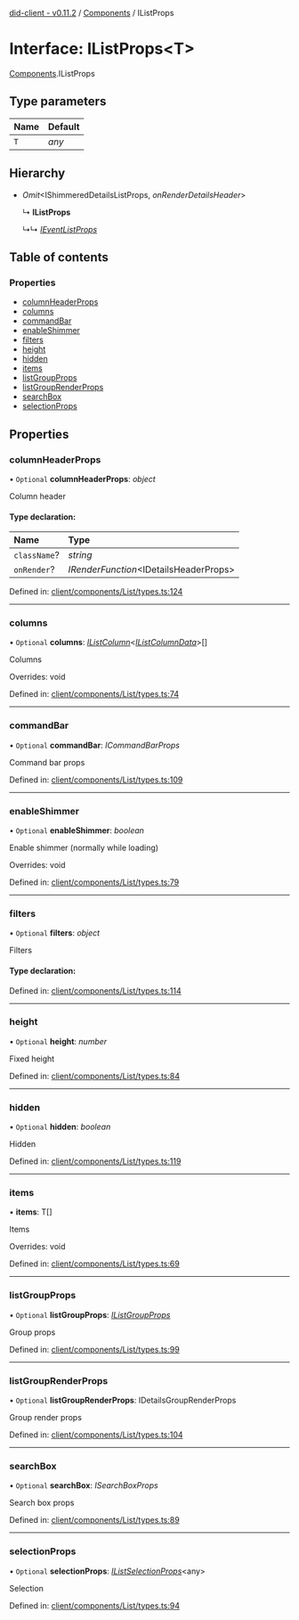 [did-client - v0.11.2](../README.md) / [Components](../modules/components.md) / IListProps

# Interface: IListProps<T\>

[Components](../modules/components.md).IListProps

## Type parameters

Name | Default |
:------ | :------ |
`T` | *any* |

## Hierarchy

* *Omit*<IShimmeredDetailsListProps, *onRenderDetailsHeader*\>

  ↳ **IListProps**

  ↳↳ [*IEventListProps*](components.ieventlistprops.md)

## Table of contents

### Properties

- [columnHeaderProps](components.ilistprops.md#columnheaderprops)
- [columns](components.ilistprops.md#columns)
- [commandBar](components.ilistprops.md#commandbar)
- [enableShimmer](components.ilistprops.md#enableshimmer)
- [filters](components.ilistprops.md#filters)
- [height](components.ilistprops.md#height)
- [hidden](components.ilistprops.md#hidden)
- [items](components.ilistprops.md#items)
- [listGroupProps](components.ilistprops.md#listgroupprops)
- [listGroupRenderProps](components.ilistprops.md#listgrouprenderprops)
- [searchBox](components.ilistprops.md#searchbox)
- [selectionProps](components.ilistprops.md#selectionprops)

## Properties

### columnHeaderProps

• `Optional` **columnHeaderProps**: *object*

Column header

#### Type declaration:

Name | Type |
:------ | :------ |
`className`? | *string* |
`onRender`? | *IRenderFunction*<IDetailsHeaderProps\> |

Defined in: [client/components/List/types.ts:124](https://github.com/Puzzlepart/did/blob/dev/client/components/List/types.ts#L124)

___

### columns

• `Optional` **columns**: [*IListColumn*](components.ilistcolumn.md)<[*IListColumnData*](components.ilistcolumndata.md)\>[]

Columns

Overrides: void

Defined in: [client/components/List/types.ts:74](https://github.com/Puzzlepart/did/blob/dev/client/components/List/types.ts#L74)

___

### commandBar

• `Optional` **commandBar**: *ICommandBarProps*

Command bar props

Defined in: [client/components/List/types.ts:109](https://github.com/Puzzlepart/did/blob/dev/client/components/List/types.ts#L109)

___

### enableShimmer

• `Optional` **enableShimmer**: *boolean*

Enable shimmer (normally while loading)

Overrides: void

Defined in: [client/components/List/types.ts:79](https://github.com/Puzzlepart/did/blob/dev/client/components/List/types.ts#L79)

___

### filters

• `Optional` **filters**: *object*

Filters

#### Type declaration:

Defined in: [client/components/List/types.ts:114](https://github.com/Puzzlepart/did/blob/dev/client/components/List/types.ts#L114)

___

### height

• `Optional` **height**: *number*

Fixed height

Defined in: [client/components/List/types.ts:84](https://github.com/Puzzlepart/did/blob/dev/client/components/List/types.ts#L84)

___

### hidden

• `Optional` **hidden**: *boolean*

Hidden

Defined in: [client/components/List/types.ts:119](https://github.com/Puzzlepart/did/blob/dev/client/components/List/types.ts#L119)

___

### items

• **items**: T[]

Items

Overrides: void

Defined in: [client/components/List/types.ts:69](https://github.com/Puzzlepart/did/blob/dev/client/components/List/types.ts#L69)

___

### listGroupProps

• `Optional` **listGroupProps**: [*IListGroupProps*](components.ilistgroupprops.md)

Group props

Defined in: [client/components/List/types.ts:99](https://github.com/Puzzlepart/did/blob/dev/client/components/List/types.ts#L99)

___

### listGroupRenderProps

• `Optional` **listGroupRenderProps**: IDetailsGroupRenderProps

Group render props

Defined in: [client/components/List/types.ts:104](https://github.com/Puzzlepart/did/blob/dev/client/components/List/types.ts#L104)

___

### searchBox

• `Optional` **searchBox**: *ISearchBoxProps*

Search box props

Defined in: [client/components/List/types.ts:89](https://github.com/Puzzlepart/did/blob/dev/client/components/List/types.ts#L89)

___

### selectionProps

• `Optional` **selectionProps**: [*IListSelectionProps*](components.ilistselectionprops.md)<any\>

Selection

Defined in: [client/components/List/types.ts:94](https://github.com/Puzzlepart/did/blob/dev/client/components/List/types.ts#L94)
